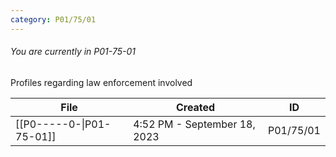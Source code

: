 ```yaml
---
category: P01/75/01
---
```

###### You are currently in P01-75-01

Profiles regarding law enforcement involved

| File                                                                                                        | Created                      | ID        |
| ----------------------------------------------------------------------------------------------------------- | ---------------------------- | --------- |
| [[P0-----0-\|P01-75-01]] | 4:52 PM - September 18, 2023 | P01/75/01 |

